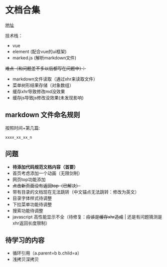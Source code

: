 # 文档合集

[地址](https://archergrey.github.io/document/)



技术栈：
- vue
- element (配合vue的ui框架)
- marked.js (解析markdown文件)

~~难点（和问题差不多以后都写在问题中）：~~
- markdown文件读取（通过xhr来读取文件）
- 菜单树形结果存储（对象数组）
- 缓存xhr导致修改md没效果
- 缓存js导致js修改没效果(未发现影响)

## markdown 文件命名规则

按照时间+第几篇:

`xxxx_xx_xx_n`


## 问题
- **待添加代码规范文档内容（首要）**
- 首页考虑添加一个动画（无限剑制）
- 网页top功能添加
- ~~点击新页面没有返回top（已解决）~~
- 带有目录的文档现在无法跳转（中文锚点无法跳转：修改为英文）
- 目录字体样式待调整
- 下拉菜单功能待调整
- 搜索功能待调整
- javascript 高性能显示不全（待修复：~~应该是缓存xhr造成~~ | 还是有问题猜测是xhr返回长度限制）

## 待学习的内容

- 循环引用（a.parent=b b.child=a）
- 浅拷贝深拷贝
